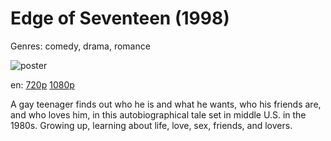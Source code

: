# Edge of Seventeen (1998)

Genres: comedy, drama, romance

![poster](http://image.tmdb.org/t/p/w500/qsyG50KDdfxPZxVSLrNmlwWBgWm.jpg)

en:
  [720p](magnet:?xt=urn:btih:85E95797E0C7420D038BBF79EA72560ECDD0BD13&tr=udp://glotorrents.pw:6969/announce&tr=udp://tracker.opentrackr.org:1337/announce&tr=udp://torrent.gresille.org:80/announce&tr=udp://tracker.openbittorrent.com:80&tr=udp://tracker.coppersurfer.tk:6969&tr=udp://tracker.leechers-paradise.org:6969&tr=udp://p4p.arenabg.ch:1337&tr=udp://tracker.internetwarriors.net:1337)
  [1080p](magnet:?xt=urn:btih:FDD822394D924904CB437E16AA054108551D42F3&tr=udp://glotorrents.pw:6969/announce&tr=udp://tracker.opentrackr.org:1337/announce&tr=udp://torrent.gresille.org:80/announce&tr=udp://tracker.openbittorrent.com:80&tr=udp://tracker.coppersurfer.tk:6969&tr=udp://tracker.leechers-paradise.org:6969&tr=udp://p4p.arenabg.ch:1337&tr=udp://tracker.internetwarriors.net:1337)
  


A gay teenager finds out who he is and what he wants, who his friends are, and who loves him, in this autobiographical tale set in middle U.S. in the 1980s. Growing up, learning about life, love, sex, friends, and lovers.